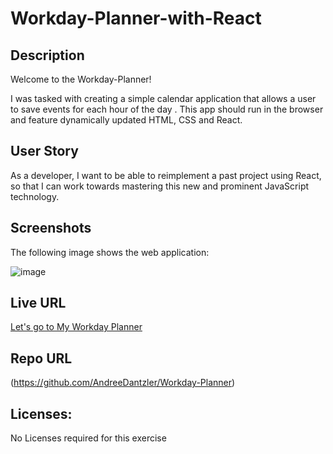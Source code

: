 # Workday-Planner-with-React

## Description

Welcome to the Workday-Planner!

I was tasked with creating a simple calendar application that allows a user to save events for each hour of the day . This app should run in the browser and feature dynamically updated HTML, CSS and React.

## User Story

As a developer, I want to be able to reimplement a past project using React, so that I can work towards mastering this new and prominent JavaScript technology.

## Screenshots

The following image shows the web application:

![image](https://user-images.githubusercontent.com/69064703/111259893-3ace9c00-85f6-11eb-931b-700670b51576.png)


## Live URL

[Let's go to My Workday Planner](https://github.com/AndreeDantzler/Workday-Planner-with-React)

## Repo URL

(https://github.com/AndreeDantzler/Workday-Planner)

## Licenses: 

No Licenses required for this exercise

